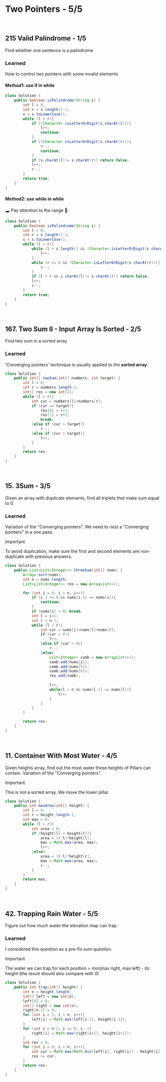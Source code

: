# Two Pointers - 5/5
<p>&nbsp;</p>

## 215 Valid Palindrome - 1/5
Find whether one sentence is a palindrome 
### Learned
How to control two pointers with some invalid elements

#### Method1: use if in while 
``` java
class Solution {
    public boolean isPalindrome(String s) {
        int l = 0;
        int r = s.length()-1;
        s = s.toLowerCase();
        while (l < r){
            if (!Character.isLetterOrDigit(s.charAt(l))){
                l++;
                continue;
            }
            if (!Character.isLetterOrDigit(s.charAt(r))){
                r--;
                continue;
            }
            if (s.charAt(l)!= s.charAt(r)) return false;
            l++;
            r--;
        }
        return true;
    }
}
```
#### Method2: use while in while 
🕳️ Pay attention to the range 🧱:
```java
class Solution {
    public boolean isPalindrome(String s) {
        int l = 0;
        int r = s.length()-1;
        s = s.toLowerCase();
        while (l < r){
            while (l < s.length() && !Character.isLetterOrDigit(s.charAt(l))){
                l++;
            }
            while (r >= 0 && !Character.isLetterOrDigit(s.charAt(r))){
                r--;
            }
            if (l < r && s.charAt(l)!= s.charAt(r)) return false;
            l++;
            r--;
        }
        return true;
    }
}
```
<p>&nbsp;</p>
  

## 167. Two Sum II - Input Array Is Sorted - 2/5
Find two sum in a sorted array

### Learned
'Converging pointers' technique is usually applied to the **sorted array**.

```java
class Solution {
    public int[] twoSum(int[] numbers, int target) {
        int l = 0;
        int r = numbers.length-1;
        int[] res = new int[2];
        while (l < r){
            int cur = numbers[l]+numbers[r];
            if (cur == target){
                res[0] = l+1;
                res[1] = r+1;
                break;
            }else if (cur > target){
                r--;
            }else if (cur < target){
                l++;
            }
        }
        return res;
    }
}
```
<p>&nbsp;</p>


## 15. 3Sum - 3/5
Given an array with duplicate elements, find all triplets that make sum equal to 0.

### Learned
Variation of the "Converging pointers". We need to nest a "Converging pointers" in a one pass. 
> [!IMPORTANT]
> To avoid duplication, make sure the  first and second elements are non-duplicate with previous answers. 

```java
class Solution {
    public List<List<Integer>> threeSum(int[] nums) {
        Arrays.sort(nums);
        int n = nums.length;
        List<List<Integer>> res = new ArrayList<>();

        for (int i = 0; i < n; i++){
            if (i-1 >= 0 && nums[i-1] == nums[i]){
                continue;
            }
            if (nums[i] > 0) break;
            int l = i+1;
            int r = n-1;
            while (l < r){
                int cur = nums[i]+nums[l]+nums[r];
                if (cur < 0){
                    l++;
                }else if (cur > 0){
                    r--;
                }else{
                    List<Integer> comb = new ArrayList<>();
                    comb.add(nums[i]);
                    comb.add(nums[l]);
                    comb.add(nums[r]);
                    res.add(comb);
                    
                    l++;
                    while(l < n && nums[l-1] == nums[l]){
                        l++;
                    }
                }
            }
        }

        return res;
    }
}
```

<p>&nbsp;</p>


## 11. Container With Most Water - 4/5
Given heights array, find out the most water these heights of Pillars can contain. 
Variation of the "Converging pointers".
> [!IMPORTANT]
> This is not a sorted array. We move the lower pillar.

```java
class Solution {
    public int maxArea(int[] height) {
        int l = 0;
        int r = height.length-1;
        int max = 0;
        while (l < r){
            int area = 0;
            if (height[l] < height[r]){
                area = (r-l)*height[l];
                max = Math.max(area, max);
                l++;
            }else{
                area = (r-l)*height[r];
                max = Math.max(area, max);
                r--;
            }
        }
        return max;
    }
}
```
<p>&nbsp;</p>

## 42. Trapping Rain Water - 5/5
Figure out how much water the elevation map can trap.

### Learned
I considered this question as a pre-fix sum question. 
> [!IMPORTANT]
> The water we can trap for each position = min(max right, max left) - its height (the result should also compare with 0)


```java
class Solution {
    public int trap(int[] height) {
        int n = height.length;
        int[] left = new int[n];
        left[0] = 0;
        int[] right = new int[n];
        right[n-1] = 0;
        for (int i = 1; i < n; i++){
            left[i] = Math.max(left[i-1], height[i-1]);
        }
        for (int i = n-2; i >= 0; i--){
            right[i] = Math.max(right[i+1], height[i+1]);
        }
        int res = 0;
        for (int i = 0; i < n; i++){
            int cur = Math.max(Math.min(left[i], right[i]) - height[i], 0);
            res += cur;
        }
        return res;
    }
}
```






